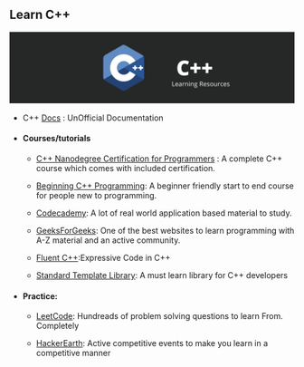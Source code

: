 ## Learn C++

<div style="text-align:center">
    <img src="../assets/C++.png" />
</div>

- C++ [Docs](https://devdocs.io/cpp/) : UnOfficial Documentation

- #### Courses/tutorials

    - [C++ Nanodegree Certification for Programmers](https://www.udacity.com/course/c-for-programmers--ud210?irclickid=xk8VEDWrFxyLUb-wUx0Mo3QBUkBx2rQp8zcwyk0&irgwc=1&utm_source=affiliate&utm_medium=&aff=1419154&utm_term=&utm_campaign=__&utm_content=&adid=786224) : A complete C++ course which comes with included certification.

    - [Beginning C++ Programming](https://www.udemy.com/course/beginning-c-plus-plus-programming/?ranMID=39197&ranEAID=yFouE4wh9Xg&ranSiteID=yFouE4wh9Xg-pG46K6f9DDFupVI3w3v1cA&LSNPUBID=yFouE4wh9Xg&utm_source=aff-campaign&utm_medium=udemyads): A beginner friendly start to end course for people new to programming.

    - [Codecademy](https://www.codecademy.com/learn/learn-c-plus-plus): A lot of real world application based material to study.

    - [GeeksForGeeks](https://www.geeksforgeeks.org/c-plus-plus/): One of the best websites to learn programming with A-Z material and an active community.

    - [Fluent C++](https://www.fluentcpp.com/):Expressive Code in C++

    - [Standard Template Library](https://www.geeksforgeeks.org/the-c-standard-template-library-stl/): A must learn library for C++ developers

- #### Practice:
    - [LeetCode](https://leetcode.com/): Hundreads of problem solving questions to learn From. Completely

    - [HackerEarth](https://www.hackerearth.com/): Active competitive events to make you learn in a competitive manner
